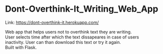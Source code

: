 # Dont-Overthink-It_Writing_Web_App

Link: https://dont-overthink-it.herokuapp.com/ 

Web app that helps users not to overthink text they are writing.<br>
User selects time after which the text dissapeares in case of users inactivity. User can than download this text or try it again.<br>
Built with Flask. 
